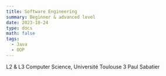```yaml
---
title: Software Engineering
summary: Beginner & advanced level
date: 2023-10-24
type: docs
math: false
tags:
  - Java
  - OOP
---
```

L2 & L3 Computer Science, Université Toulouse 3 Paul Sabatier